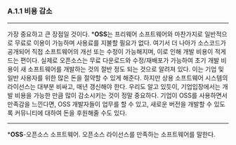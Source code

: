 ### A.1.1 비용 감소

---

가장 중요하고 큰 장점일 것이다. ***OSS**는 프리웨어 소프트웨어와 마찬가지로 일반적으로 무료로 이용이 가능하며 사용료를 지불할 필요가 없다. 여기서 더 나아가 소스코드가 공개되어 직접 소프트웨어의 개선 또는 수정이 가능해지며, 이로 인해 개발 비용이 적게 드는 편이다. 실제로 오픈소스는 무료 다운로드와 수정/재배포가 가능하여 초기 개발 비용이 새 소프트웨어를 개발하는 것의 절반 정도 되는 것으로 알려져 있다. 이는 기업 및 일반 사용자를 위한 많은 돈을 절약할 수 있게 해준다. 
하지만 상용 소프트웨어 시스템의 라이선스는 대부분 비싸고, 매년 갱신해야 한다. 우리도 알고 있듯이, 기업입장에서는 개발 비용을 가능한 만큼 많이 감소시키는 것이 정말 중요하다. 기업이 OSS를 사용하면서 만족감을 느낀다면, OSS 개발자들이 업무를 할 수 있고, 새로운 버전을 개발할 수 있도록 커뮤니티에 대하여 돈을 후원해줄 수도 있다.

---

***OSS**-오픈소스 소프트웨어. 오픈소스 라이선스를 만족하는 소프트웨어를 말한다.
